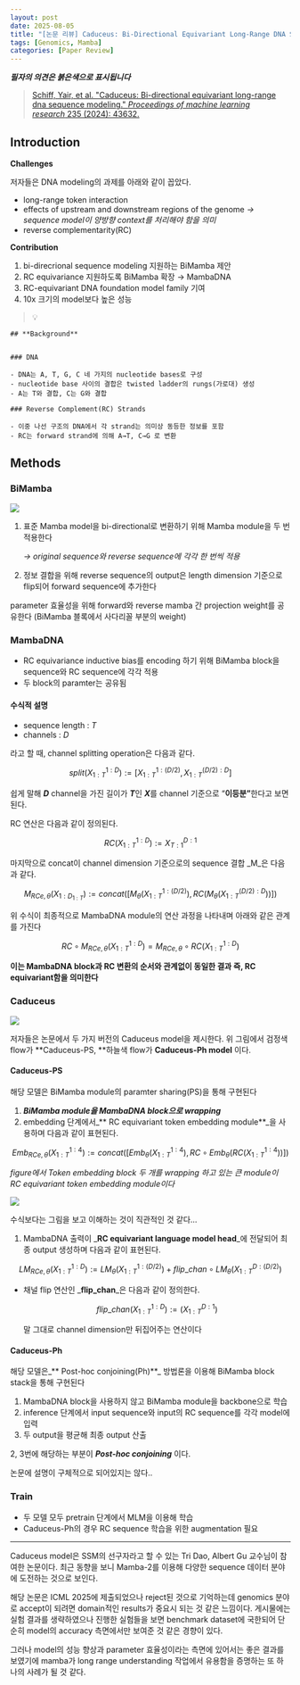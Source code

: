 ```yaml
---
layout: post
date: 2025-08-05
title: "[논문 리뷰] Caduceus: Bi-Directional Equivariant Long-Range DNA Sequence Modeling"
tags: [Genomics, Mamba]
categories: [Paper Review]
---
```


<span class="notion-red">_**필자의 의견은 붉은색으로 표시됩니다**_</span>


> [Schiff, Yair, et al. "Caduceus: Bi-directional equivariant long-range dna sequence modeling." ](https://pmc.ncbi.nlm.nih.gov/articles/PMC12189541/)[_Proceedings of machine learning research_](https://pmc.ncbi.nlm.nih.gov/articles/PMC12189541/)[ 235 (2024): 43632.](https://pmc.ncbi.nlm.nih.gov/articles/PMC12189541/)



## Introduction


**Challenges**


저자들은 DNA modeling의 과제를 아래와 같이 꼽았다.

- long-range token interaction
- effects of upstream and downstream regions of the genome 
_→ sequence model이 양방향 context를 처리해야 함을 의미_
- reverse complementarity(RC)

**Contribution**

1. bi-direcrional sequence modeling 지원하는 BiMamba 제안
1. RC equivariance 지원하도록 BiMamba 확장 → MambaDNA
1. RC-equivariant DNA foundation model family 기여
1. 10x 크기의 model보다 높은 성능

> 💡 


	## **Background**


	### DNA

	- DNA는 A, T, G, C 네 가지의 nucleotide bases로 구성
	- nucleotide base 사이의 결합은 twisted ladder의 rungs(가로대) 생성
	- A는 T와 결합, C는 G와 결합

	### Reverse Complement(RC) Strands

	- 이중 나선 구조의 DNA에서 각 strand는 의미상 동등한 정보를 포함
	- RC는 forward strand에 의해 A→T, C→G 로 변환


## Methods



### BiMamba


![](https://prod-files-secure.s3.us-west-2.amazonaws.com/542b861c-36a8-4051-84e5-8804b6728dba/2c247d59-7815-4980-99f0-8f0d21f445a7/image.png?X-Amz-Algorithm=AWS4-HMAC-SHA256&X-Amz-Content-Sha256=UNSIGNED-PAYLOAD&X-Amz-Credential=ASIAZI2LB4667R64KXY2%2F20250828%2Fus-west-2%2Fs3%2Faws4_request&X-Amz-Date=20250828T003815Z&X-Amz-Expires=3600&X-Amz-Security-Token=IQoJb3JpZ2luX2VjEEAaCXVzLXdlc3QtMiJGMEQCIFsgIbJzeo4pXswdzGDEI2UMqEUslwZn9AozpQsmChGwAiAfgl1DTV5lfgfdQsBaa54S9nQ%2BsuKLq9YURc1npbeb%2FCqIBAiZ%2F%2F%2F%2F%2F%2F%2F%2F%2F%2F8BEAAaDDYzNzQyMzE4MzgwNSIMDq4oRoOCtw7%2FHvXKKtwDArIY06apPg7Jf%2BKd0o9JLma5KdFLKcQJ4pdKyDutVWUGGMhvx3BnMciaC1m%2FKuNaqgTvmkN382xHcywY2M6Ntq0MJbWHllFVDUo2otU77ptes6NFhjb53Zn5RDPGiMyYde7dv1sNr0TwnQTuZhJC7LOBGdDhPXjTiW2o8mBbChXKb%2FLBdW2LLsfOII%2BsXdBr2qtjs06ZEjemuuxcrL41PHYyb%2BZ4WblW7nS%2BE98XpKt6U2kkfMAABlp64%2B62E8ka3K2BFP8%2FKwkst7SVJzKmEyiHG1xkuZErfXVIdrLgCAufG4AvOeg7mvxYlNVgwbGGKk2MfwYVDaMcjjbazncH%2BAhh5aglEelfRUXPFjwhGQCN7mURCj4D9ukCBAhukcxApqZTkeYYf%2FzNkypT9BYFcR4092xxCH%2FWq1%2FVz6MgKhLENY55vBvmFh%2FzNMXmdcVB5JsYDI14PSZF6xyxiM1Wxn16ftoBp6KuC0TsFlXFKaL8VJjvCTywLRABenP7%2FYwDBNX9xuo%2BeLdb8X6e7A%2BhRmUrg0xm2tjW2X%2BnKlCUr7jeBbrh24SgFu4YJAPsGuTn7isx55DVAZwye8aUmEFTR7qQ2NF9PvJ72y%2BI1KNArRx7l4y%2B04tefppPJHMwlba%2BxQY6pgGWpazE8hlNm0en66FllYL%2BgZNC3mDI%2B35Kq38HD0DIJrfkqJkJjfqz5dhmVw0loj10ol1xsUjvUObKo%2FkHMtpIei8Lq8A1pcxMTUmvDoST0VhsK12WdH4MZVK15xlpZ5lM5LPDEIero97lfKdfj4%2FAW2aa%2Fltsl3Ka6drYXVlJD7M69c%2FuBT7joq1I5HX96%2FdLdyq7NVsywDztK2%2BoON9SoYL086dF&X-Amz-Signature=944b1d011dd573787d448ad2a5705db9100b465ff0ab3f515e79701a37784dc4&X-Amz-SignedHeaders=host&x-amz-checksum-mode=ENABLED&x-id=GetObject)

1. 표준 Mamba model을 bi-directional로 변환하기 위해 Mamba module을 두 번 적용한다

	_→ original sequence와 reverse sequence에 각각 한 번씩 적용_

1. 정보 결합을 위해 reverse sequence의 output은 length dimension 기준으로 flip되어 forward sequence에 추가한다

parameter 효율성을 위해 forward와 reverse mamba 간 projection weight를 공유한다 (BiMamba 블록에서 사다리꼴 부분의 weight)



### MambaDNA

- RC equivariance inductive bias를 encoding 하기 위해 BiMamba block을 sequence와 RC sequence에 각각 적용
- 두 block의 paramter는 공유됨


#### 수식적 설명

- sequence length : _T_
- channels : _D_

라고 할 때,  channel splitting operation은 다음과 같다.


$$
split(X^{1:D}_{1:T}):=[X^{1:(D/2)}_{1:T},X^{(D/2):D}_{1:T}]
$$


<span class="notion-red">쉽게 말해 </span><span class="notion-red">_**D**_</span><span class="notion-red"> channel을 가진 길이가 </span><span class="notion-red">_**T**_</span><span class="notion-red">인 </span><span class="notion-red">_**X**_</span><span class="notion-red">를 channel 기준으로 “</span><span class="notion-red">**이등분”**</span><span class="notion-red">한다고 보면 된다.</span>


RC 연산은 다음과 같이 정의된다.


$$
RC(X^{1:D}_{1:T}):=X^{D:1}_{T:1}
$$


마지막으로 concat이 channel dimension 기준으로의 sequence 결합 _M_은 다음과 같다.


$$
M_{RCe,\theta}(X_{1:D_{1:T}}):=concat([M_{\theta}(X^{1:(D/2)}_{1:T}),RC(M_{\theta}(X^{(D/2):D}_{1:T}))])
$$


위 수식이 최종적으로 MambaDNA module의 연산 과정을 나타내며 아래와 같은 관계를 가진다


$$
RC\circ M_{RCe,\theta}(X^{1:D}_{1:T}) = M_{RCe,\theta} \circ RC(X^{1:D}_{1:T})
$$


**이는 MambaDNA block과 RC 변환의 순서와 관계없이 동일한 결과 즉, RC equivariant함을 의미한다**



### Caduceus


![](https://prod-files-secure.s3.us-west-2.amazonaws.com/542b861c-36a8-4051-84e5-8804b6728dba/f94a60d7-8145-473b-aef9-7c68d3ec604a/image.png?X-Amz-Algorithm=AWS4-HMAC-SHA256&X-Amz-Content-Sha256=UNSIGNED-PAYLOAD&X-Amz-Credential=ASIAZI2LB4667R64KXY2%2F20250828%2Fus-west-2%2Fs3%2Faws4_request&X-Amz-Date=20250828T003815Z&X-Amz-Expires=3600&X-Amz-Security-Token=IQoJb3JpZ2luX2VjEEAaCXVzLXdlc3QtMiJGMEQCIFsgIbJzeo4pXswdzGDEI2UMqEUslwZn9AozpQsmChGwAiAfgl1DTV5lfgfdQsBaa54S9nQ%2BsuKLq9YURc1npbeb%2FCqIBAiZ%2F%2F%2F%2F%2F%2F%2F%2F%2F%2F8BEAAaDDYzNzQyMzE4MzgwNSIMDq4oRoOCtw7%2FHvXKKtwDArIY06apPg7Jf%2BKd0o9JLma5KdFLKcQJ4pdKyDutVWUGGMhvx3BnMciaC1m%2FKuNaqgTvmkN382xHcywY2M6Ntq0MJbWHllFVDUo2otU77ptes6NFhjb53Zn5RDPGiMyYde7dv1sNr0TwnQTuZhJC7LOBGdDhPXjTiW2o8mBbChXKb%2FLBdW2LLsfOII%2BsXdBr2qtjs06ZEjemuuxcrL41PHYyb%2BZ4WblW7nS%2BE98XpKt6U2kkfMAABlp64%2B62E8ka3K2BFP8%2FKwkst7SVJzKmEyiHG1xkuZErfXVIdrLgCAufG4AvOeg7mvxYlNVgwbGGKk2MfwYVDaMcjjbazncH%2BAhh5aglEelfRUXPFjwhGQCN7mURCj4D9ukCBAhukcxApqZTkeYYf%2FzNkypT9BYFcR4092xxCH%2FWq1%2FVz6MgKhLENY55vBvmFh%2FzNMXmdcVB5JsYDI14PSZF6xyxiM1Wxn16ftoBp6KuC0TsFlXFKaL8VJjvCTywLRABenP7%2FYwDBNX9xuo%2BeLdb8X6e7A%2BhRmUrg0xm2tjW2X%2BnKlCUr7jeBbrh24SgFu4YJAPsGuTn7isx55DVAZwye8aUmEFTR7qQ2NF9PvJ72y%2BI1KNArRx7l4y%2B04tefppPJHMwlba%2BxQY6pgGWpazE8hlNm0en66FllYL%2BgZNC3mDI%2B35Kq38HD0DIJrfkqJkJjfqz5dhmVw0loj10ol1xsUjvUObKo%2FkHMtpIei8Lq8A1pcxMTUmvDoST0VhsK12WdH4MZVK15xlpZ5lM5LPDEIero97lfKdfj4%2FAW2aa%2Fltsl3Ka6drYXVlJD7M69c%2FuBT7joq1I5HX96%2FdLdyq7NVsywDztK2%2BoON9SoYL086dF&X-Amz-Signature=116f63b692f4cac38810b60052cb28b6eef5da66d6461467988f056299b85c44&X-Amz-SignedHeaders=host&x-amz-checksum-mode=ENABLED&x-id=GetObject)


저자들은 논문에서 두 가지 버전의 Caduceus model을 제시한다. 위 그림에서 검정색 flow가 **Caduceus-PS, **하늘색 flow가 **Caduceus-Ph model** 이다.



#### Caduceus-PS


해당 모델은 BiMamba module의 paramter sharing(PS)을 통해 구현된다

1. _**BiMamba module을 MambaDNA block으로 wrapping**_
1. embedding 단계에서_** RC equivariant token embedding module**_을 사용하며 다음과 같이 표현된다.

$$
Emb_{RCe,\theta}(X^{1:4}_{1:T}):=concat([Emb_{\theta}(X^{1:4}_{1:T}),RC \circ Emb_{\theta}(RC(X^{1:4}_{1:T}))])
$$


_figure에서 Token embedding block 두 개를 wrapping 하고 있는 큰 module이 RC equivariant token embedding module이다_


![](https://prod-files-secure.s3.us-west-2.amazonaws.com/542b861c-36a8-4051-84e5-8804b6728dba/b175e4da-71eb-4e91-8c23-a06dabe673c9/image.png?X-Amz-Algorithm=AWS4-HMAC-SHA256&X-Amz-Content-Sha256=UNSIGNED-PAYLOAD&X-Amz-Credential=ASIAZI2LB4667R64KXY2%2F20250828%2Fus-west-2%2Fs3%2Faws4_request&X-Amz-Date=20250828T003815Z&X-Amz-Expires=3600&X-Amz-Security-Token=IQoJb3JpZ2luX2VjEEAaCXVzLXdlc3QtMiJGMEQCIFsgIbJzeo4pXswdzGDEI2UMqEUslwZn9AozpQsmChGwAiAfgl1DTV5lfgfdQsBaa54S9nQ%2BsuKLq9YURc1npbeb%2FCqIBAiZ%2F%2F%2F%2F%2F%2F%2F%2F%2F%2F8BEAAaDDYzNzQyMzE4MzgwNSIMDq4oRoOCtw7%2FHvXKKtwDArIY06apPg7Jf%2BKd0o9JLma5KdFLKcQJ4pdKyDutVWUGGMhvx3BnMciaC1m%2FKuNaqgTvmkN382xHcywY2M6Ntq0MJbWHllFVDUo2otU77ptes6NFhjb53Zn5RDPGiMyYde7dv1sNr0TwnQTuZhJC7LOBGdDhPXjTiW2o8mBbChXKb%2FLBdW2LLsfOII%2BsXdBr2qtjs06ZEjemuuxcrL41PHYyb%2BZ4WblW7nS%2BE98XpKt6U2kkfMAABlp64%2B62E8ka3K2BFP8%2FKwkst7SVJzKmEyiHG1xkuZErfXVIdrLgCAufG4AvOeg7mvxYlNVgwbGGKk2MfwYVDaMcjjbazncH%2BAhh5aglEelfRUXPFjwhGQCN7mURCj4D9ukCBAhukcxApqZTkeYYf%2FzNkypT9BYFcR4092xxCH%2FWq1%2FVz6MgKhLENY55vBvmFh%2FzNMXmdcVB5JsYDI14PSZF6xyxiM1Wxn16ftoBp6KuC0TsFlXFKaL8VJjvCTywLRABenP7%2FYwDBNX9xuo%2BeLdb8X6e7A%2BhRmUrg0xm2tjW2X%2BnKlCUr7jeBbrh24SgFu4YJAPsGuTn7isx55DVAZwye8aUmEFTR7qQ2NF9PvJ72y%2BI1KNArRx7l4y%2B04tefppPJHMwlba%2BxQY6pgGWpazE8hlNm0en66FllYL%2BgZNC3mDI%2B35Kq38HD0DIJrfkqJkJjfqz5dhmVw0loj10ol1xsUjvUObKo%2FkHMtpIei8Lq8A1pcxMTUmvDoST0VhsK12WdH4MZVK15xlpZ5lM5LPDEIero97lfKdfj4%2FAW2aa%2Fltsl3Ka6drYXVlJD7M69c%2FuBT7joq1I5HX96%2FdLdyq7NVsywDztK2%2BoON9SoYL086dF&X-Amz-Signature=765dcc58b46a6c7c02e3f3219e6b7553b1a18501dc1df2cc7c9921ca73a5b267&X-Amz-SignedHeaders=host&x-amz-checksum-mode=ENABLED&x-id=GetObject)


<span class="notion-red">수식보다는 그림을 보고 이해하는 것이 직관적인 것 같다…</span>

1. MambaDNA 출력이 _**RC equivariant language model head**_에 전달되어 최종 output 생성하며 다음과 같이 표현된다.

$$
LM_{RCe,\theta}(X^{1:D}_{1:T}):= LM_{\theta}(X^{1:(D/2)}_{1:T})+flip\_chan\circ LM_{\theta}(X^{D:(D/2)}_{1:T})
$$

- 채널 flip 연산인 _**flip\_chan**_은 다음과 같이 정의한다.

	$$
	flip\_chan(X^{1:D}_{1:T}):=(X^{D:1}_{1:T})
	$$


	말 그대로 channel dimension만 뒤집어주는 연산이다



#### Caduceus-Ph


해당 모델은_** Post-hoc conjoining(Ph)**_ 방법론을 이용해 BiMamba block stack을 통해 구현된다

1. MambaDNA block을 사용하지 않고 BiMamba module을 backbone으로 학습
1. inference 단계에서 input sequence와 input의 RC sequence를 각각 model에 입력
1. 두 output을 평균해 최종 output 산출

2, 3번에 해당하는 부분이 _**Post-hoc conjoining**_ 이다.


<span class="notion-red">논문에 설명이 구체적으로 되어있지는 않다..</span>



### Train

- 두 모델 모두 pretrain 단계에서 MLM을 이용해 학습
- Caduceus-Ph의 경우 RC sequence 학습을 위한 augmentation 필요

---


<span class="notion-red">Caduceus model은 SSM의 선구자라고 할 수 있는 Tri Dao, Albert Gu 교수님이 참여한 논문이다. 최근 동향을 보니 Mamba-2를 이용해 다양한 sequence 데이터 분야에 도전하는 것으로 보인다.</span>


<span class="notion-red">해당 논문은 ICML 2025에 제출되었으나 reject된 것으로 기억하는데 genomics 분야로 accept이 되려면 domain적인 results가 중요시 되는 것 같은 느낌이다. 게시물에는 실험 결과를 생략하였으나 진행한 실험들을 보면 benchmark dataset에 국한되어 단순히 model의 accuracy 측면에서만 보여준 것 같은 경향이 있다.</span>


<span class="notion-red">그러나 model의 성능 향상과 parameter 효율성이라는 측면에 있어서는 좋은 결과를 보였기에 mamba가 long range understanding 작업에서 유용함을 증명하는 또 하나의 사례가 될 것 같다.</span>

